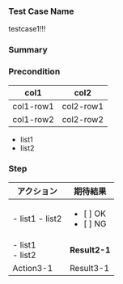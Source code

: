 ### Test Case Name
testcase1!!!

### Summary

### Precondition
| col1 | col2 |
|---|---|
| col1-row1 | col2-row1 |
| col1-row2 | col2-row2 |

* list1
* list2




### Step
| アクション | 期待結果 |
|---|---|
| - list1 - list2 | <ul><li>[ ] OK<li> [ ] NG</ul> |
| - list1<br > - list2 | **Result2-1** |
| Action3-1 | Result3-1 |

